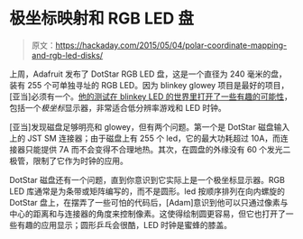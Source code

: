 # 极坐标映射和 RGB LED 盘

> 原文：<https://hackaday.com/2015/05/04/polar-coordinate-mapping-and-rgb-led-disks/>

上周，Adafruit 发布了 DotStar RGB LED 盘，这是一个直径为 240 毫米的盘，装有 255 个可单独寻址的 RGB LED。因为 blinkey glowey 项目是最好的项目，[亚当]必须有一个。[他的测试在 blinkey LED 的世界里打开了一些有趣的可能性](http://maniacallabs.com/2015/05/04/review-code-adafruit-dotstar-disk/)，包括一个*极坐标*显示器，非常适合低分辨率游戏和 LED 时钟。

[亚当]发现磁盘足够明亮和 glowey，但有两个问题。第一个是 DotStar 磁盘输入上的 JST SM 连接器；由于磁盘上有 255 个 led，它的最大功耗超过 10A，而连接器只能提供 7A 而不会变得不合理地热。其次，在圆盘的外缘没有 60 个发光二极管，限制了它作为时钟的应用。

DotStar 磁盘还有一个问题，直到你意识到它实际上是一个极坐标显示器。RGB LED 库通常是为条带或矩阵编写的，而不是圆形。led 按顺序排列在向内螺旋的 DotStar 盘上，在摆弄了一些可怕的代码后，[Adam]意识到他可以只通过像素与中心的距离和与连接器的角度来控制像素。这使得绘制圆更容易，但它也打开了一些有趣的应用显示；圆形乒乓会很酷，LED 时钟是蜜蜂的膝盖。